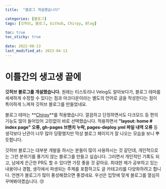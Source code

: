 ```yaml
---
title:  "블로그 개설했습니다"

categories: [블로그]
tags: [깃허브, 블로그, Github, Chirpy, Blog]

toc: true
toc_sticky: true
 
date: 2022-08-13
last_modified_at: 2023-04-13
---
```


# **이틀간의 생고생 끝에**

**깃허브 블로그를 개설했습니다.** 원래는 티스토리나 Velog도 알아보다가, 블로그 테마를 세세하게 수정할 수 있다는 점과 마크다운이라는 별도의 언어로 글을 작성한다는 점이 특이하게 느껴져 깃허브 블로그를 만들었네요.

블로그 테마는 **[Chirpy](https://github.com/cotes2020/jekyll-theme-chirpy/)**를 적용했습니다. 깔끔하고 단정하면서도 다크모드 등 편의기능도 많이 들어있어 고민없이 바로 선택했습니다. 적용하면서 **"layout: home # index page" 오류, gh-pages 브랜치 누락, pages-deploy.yml 파일 내역 오류** 등 생각보다 난관이 너무 많아 당황했지만 막상 블로그 페이지가 잘 나오는 모습을 보니 뿌듯합니다.

깃허브 블로그는 대부분 개발을 하시는 분들이 많이 사용하시는 것 같던데, 개인적으로는 그런 분위기를 풍기지 않는 블로그를 만들고 싶습니다. 그러면서 개인적인 기록도 되고, 남에게 은근한 PR도 할 수 있다면 가장 좋을 것 같아요. 최대한 제가 공부하고 있는 내용이나 경험, 생각에서 파생되는 주제를 포함하고도 글 카테고리를 다양화하려고 합니다. 언젠가 블로그가 많이 풍성해졌으면 좋겠네요. 우선은 입맛에 맞게 블로그를 열심히 꾸며봐야곘습니다. 😚